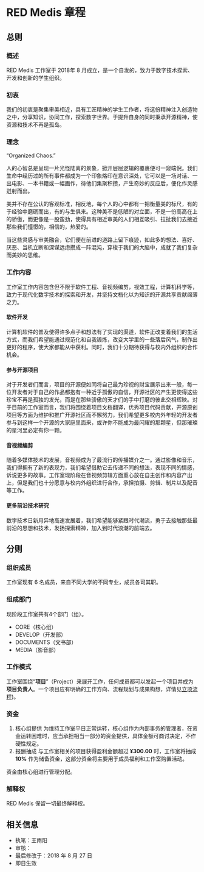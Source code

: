 # RED Medis 章程

## 总则
### 概述
RED Medis 工作室于 2018年 8 月成立，是一个自发的，致力于数字技术探索、开发和创新的学生组织。

### 初衷
我们的初衷是聚集审美相近，具有工匠精神的学生工作者，将这份精神注入创造物之中，分享知识，协同工作，探索数字世界。于提升自身的同时秉承开源精神，使资源和技术不再是孤岛。

### 理念
“Organized Chaos.”

人的心智总是呈现一片光怪陆离的景象，掀开层层逻辑的覆裹便可一窥端倪。我们生命中经历过的所有事件都成为一个印象烙印在意识深处，它可以是一场对话、一出电影、一本书籍或一幅画作，待他们集聚积攒，产生奇妙的反应后，便化作灵感迸射而出。

美并不存在公认的客观标准，相反地，每个人的心中都有一把衡量美的标尺，有的于经验中磨砺而出，有的与生俱来。这种美不是低陋的对立面，不是一份高高在上的骄傲，而更像是一股蛮劲，使得具有相近审美的人们相互吸引、拉扯我们去接近那些我们憧憬的，相信的，热爱的。

当这些灵感与审美融合，它们便在前进的道路上留下痕迹，如此多的想法、喜好、厌恶、当机立断和深谋远虑攒成一阵混沌，穿梭于我们的大脑中，成就了我们复杂而美妙的思维。


### 工作内容
工作室工作内容包含但不限于软件工程、音视频编剪，视效工程，计算机科学等，致力于现代化数字技术的探索和开发，并坚持文档化以为知识的开源共享贡献绵薄之力。

#### 软件开发
计算机软件的普及使得许多点子和想法有了实现的渠道，软件正改变着我们的生活方式，而我们希望能通过规范化和自我锻炼，改变大学里的一些落后风气，制作出更好的程序，使大家都能从中获利。同时，我们十分期待获得与校内外组织的合作机会。

#### 参与开源项目
对于开发者们而言，项目的开源便如同将自己最为珍视的财宝展示出来一般，每一位开发者对于自己的作品都抱有一种近乎孤傲的自信，开源社区的产生更使得这些珍宝不再是孤独的发光，而是在那些骄傲的天才们的手中打磨的彼此交相辉映。对于目前的工作室而言，我们将围绕着项目文档翻译，优秀项目代码贡献，开源原创项目等方面为维护和推广开源社区而不懈努力，我们希望更多校内外年轻的开发者参与到这样一个开源的大家庭里面来，或许你不能成为最闪耀的那颗星，但那璀璨的星河里必定有你一颗。

#### 音视频编剪
随着多媒体技术的发展，音视频成为了最流行的传播媒介之一。通过影像和音乐，我们得拥有了新的表现力，我们希望借助它去传递不同的想法，表现不同的情感，诉说更多的故事。工作室现阶段在音视频剪辑方面重心放在自主创作和内容产出上，但是我们也十分愿意与校内外组织进行合作，承担拍摄、剪辑、制片以及配音等工作。

#### 更多前沿技术研究
数字技术日新月异地高速发展着，我们希望能够紧跟时代潮流，勇于去接触那些最前沿的思想和技术，发扬探索精神，加入到时代浪潮的前端去。

## 分则
### 组织成员
工作室现有 6 名成员，来自不同大学的不同专业，成员各司其职。

### 组成部门
现阶段工作室共有4个部门（组）。
- CORE（核心组）
- DEVELOP（开发部）
- DOCUMENTS（文书部）
- MEDIA（影音部）

### 工作模式
工作室围绕“**项目**”（Project）来展开工作，任何成员都可以发起一个项目并成为**项目负责人**。一个项目应有明确的工作方向、流程规划与成果构想，详情见[立项流程](https://github.com/REDMedis/REDM-Regulations/blob/master/REDM-Project-Process-cmn.md))。

### 资金
1. 核心组提供
为维持工作室平日正常运转，核心组作为内部事务的管理者，在资金运转困难时，应当承担相当一部分的资金提供，具体金额可商讨决定，不作硬性规定。
2. 报酬抽成
与工作室相关的项目获得盈利金额超过 **¥300.00** 时，工作室将抽成 **10%** 作为储备资金，这部分资金将主要用于成员福利和工作室购置活动。

资金由核心组进行管理分配。

### 解释权
RED Medis 保留一切最终解释权。

## 相关信息
- 执笔：王雨阳
- 审核：
- 最后修改于：2018 年 8 月 27 日
- 即日生效
